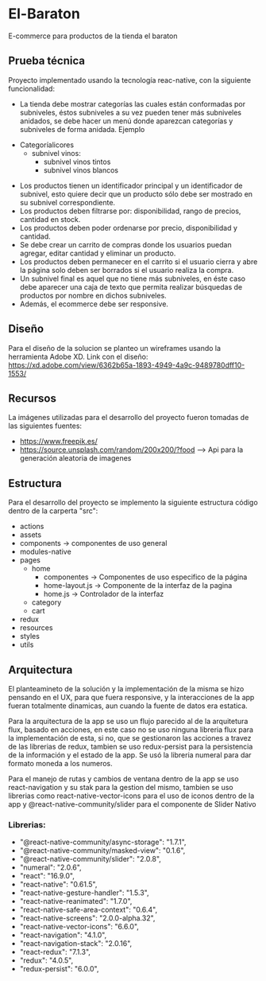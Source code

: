 # El-Baraton
E-commerce para productos de la tienda el baraton

## Prueba técnica
Proyecto implementado usando la tecnología reac-native, con la siguiente funcionalidad:
- La tienda debe mostrar categorías las cuales están conformadas por subniveles, éstos subniveles a su vez pueden tener más subniveles anidados, se debe hacer un menú donde aparezcan categorías y subniveles de forma anidada. Ejemplo
* Categoríalicores
  * subnivel vinos:
    * subnivel vinos tintos
    * subnivel vinos blancos
- Los productos tienen un identificador principal y un identificador de subnivel, esto quiere decir que un producto sólo debe ser mostrado en su subnivel correspondiente.
- Los productos deben filtrarse por: disponibilidad, rango de precios, cantidad en stock.
- Los productos deben poder ordenarse por precio, disponibilidad y cantidad.
- Se debe crear un carrito de compras donde los usuarios puedan agregar, editar
cantidad y eliminar un producto.
- Los productos deben permanecer en el carrito si el usuario cierra y abre la página solo
deben ser borrados si el usuario realiza la compra.
- Un subnivel final es aquel que no tiene más subniveles, en éste caso debe aparecer una
caja de texto que permita realizar búsquedas de productos por nombre en dichos
subniveles.
- Además, el ecommerce debe ser responsive.

## Diseño
Para el diseño de la solucion se planteo un wireframes usando la herramienta Adobe XD.
Link con el diseño: https://xd.adobe.com/view/6362b65a-1893-4949-4a9c-9489780dff10-1553/

## Recursos
La imágenes utilizadas para el desarrollo del proyecto fueron tomadas de las siguientes fuentes:
* https://www.freepik.es/
* https://source.unsplash.com/random/200x200/?food  --> Api para la generación aleatoria de imagenes

## Estructura
Para el desarrollo del proyecto se implemento la siguiente estructura código dentro de la carperta "src":
* actions
* assets
* components -> componentes de uso general
* modules-native
* pages
  * home
    * componentes -> Componentes de uso especifico de la página
    * home-layout.js -> Componente de la interfaz de la pagina
    * home.js -> Controlador de la interfaz
  * category
  * cart
* redux
* resources
* styles
* utils

## Arquitectura
El planteamineto de la solución y la implementación de la misma se hizo pensando en el UX, para que fuera responsive,
y la interacciones de la app fueran totalmente dinamicas, aun cuando la fuente de datos era estatica.

Para la arquitectura de la app se uso un flujo parecido al de la arquitetura flux, basado en acciones, en este caso
no se uso ninguna libreria flux para la implementación de esta, si no, que se gestionaron las acciones a travez de 
las librerias de redux, tambien se uso redux-persist para la persistencia de la información y el estado de la app.
Se usó la libreria numeral para dar formato moneda a los numeros.

Para el manejo de rutas y cambios de ventana dentro de la app se uso react-navigation y su stak para la gestion del mismo, 
tambien se uso librerias como react-native-vector-icons para el uso de iconos dentro de la app y @react-native-community/slider
para el componente de Slider Nativo
### Librerias:
   * "@react-native-community/async-storage": "1.7.1",
   * "@react-native-community/masked-view": "0.1.6",
   * "@react-native-community/slider": "2.0.8",
   * "numeral": "2.0.6",
   * "react": "16.9.0",
   * "react-native": "0.61.5",
   * "react-native-gesture-handler": "1.5.3",
   * "react-native-reanimated": "1.7.0",
   * "react-native-safe-area-context": "0.6.4",
   * "react-native-screens": "2.0.0-alpha.32",
   * "react-native-vector-icons": "6.6.0",
   * "react-navigation": "4.1.0",
   * "react-navigation-stack": "2.0.16",
   * "react-redux": "7.1.3",
   * "redux": "4.0.5",
   * "redux-persist": "6.0.0",
